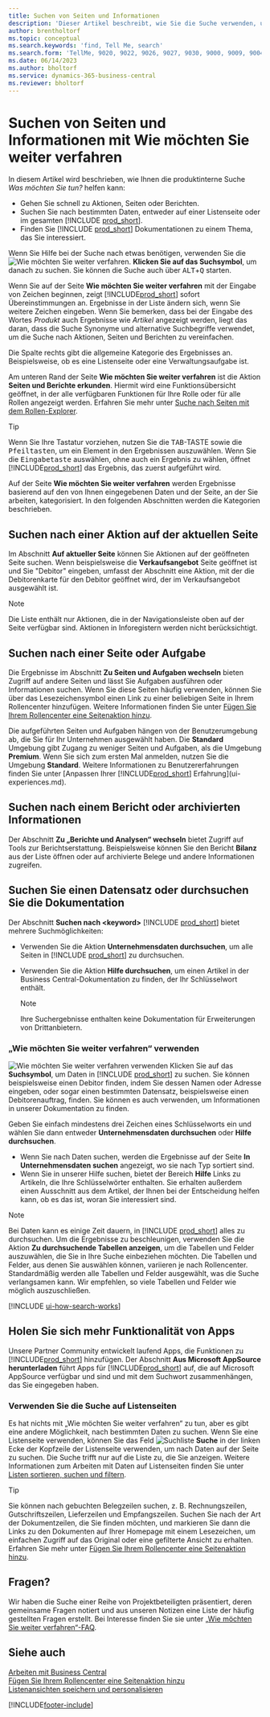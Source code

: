 ```yaml
---
title: Suchen von Seiten und Informationen
description: 'Dieser Artikel beschreibt, wie Sie die Suche verwenden, um Aktionen, Seiten, Berichte, Dokumentation und Daten sowie andere Apps und Beratungsdienste zu finden.'
author: brentholtorf
ms.topic: conceptual
ms.search.keywords: 'find, Tell Me, search'
ms.search.form: 'TellMe, 9020, 9022, 9026, 9027, 9030, 9000, 9009, 9004, 9005, 9024, 9006, 9007, 9010, 9016, 9017'
ms.date: 06/14/2023
ms.author: bholtorf
ms.service: dynamics-365-business-central
ms.reviewer: bholtorf
---
```

# Suchen von Seiten und Informationen mit Wie möchten Sie weiter verfahren

In diesem Artikel wird beschrieben, wie Ihnen die produktinterne Suche *Was möchten Sie tun?* helfen kann: 

* Gehen Sie schnell zu Aktionen, Seiten oder Berichten.
* Suchen Sie nach bestimmten Daten, entweder auf einer Listenseite oder im gesamten [!INCLUDE [prod_short](includes/prod_short.md)].
* Finden Sie [!INCLUDE [prod_short](includes/prod_short.md)] Dokumentationen zu einem Thema, das Sie interessiert.

<!-- ![!VIDEO https://go.microsoft.com/fwlink/?linkid=2086048] -->

Wenn Sie Hilfe bei der Suche nach etwas benötigen, verwenden Sie die ![Wie möchten Sie weiter verfahren.](media/ui-search/search.png "Nach Seite oder Bericht suchen") **Klicken Sie auf das Suchsymbol**, um danach zu suchen. Sie können die Suche auch über <kbd>ALT</kbd>+<kbd>Q</kbd> starten.

Wenn Sie auf der Seite **Wie möchten Sie weiter verfahren** mit der Eingabe von Zeichen beginnen, zeigt [!INCLUDE[prod_short](includes/prod_short.md)] sofort Übereinstimmungen an. Ergebnisse in der Liste ändern sich, wenn Sie weitere Zeichen eingeben. Wenn Sie bemerken, dass bei der Eingabe des Wortes *Produkt* auch Ergebnisse wie *Artikel* angezeigt werden, liegt das daran, dass die Suche Synonyme und alternative Suchbegriffe verwendet, um die Suche nach Aktionen, Seiten und Berichten zu vereinfachen.

Die Spalte rechts gibt die allgemeine Kategorie des Ergebnisses an. Beispielsweise, ob es eine Listenseite oder eine Verwaltungsaufgabe ist.  

Am unteren Rand der Seite **Wie möchten Sie weiter verfahren** ist die Aktion **Seiten und Berichte erkunden**. Hiermit wird eine Funktionsübersicht geöffnet, in der alle verfügbaren Funktionen für Ihre Rolle oder für alle Rollen angezeigt werden. Erfahren Sie mehr unter [Suche nach Seiten mit dem Rollen-Explorer](ui-role-explorer.md).

> [!TIP]  
> Wenn Sie Ihre Tastatur vorziehen, nutzen Sie die <kbd>TAB</kbd>-TASTE sowie die <kbd>Pfeiltasten</kbd>, um ein Element in den Ergebnissen auszuwählen. Wenn Sie die <kbd>Eingabetaste</kbd> auswählen, ohne auch ein Ergebnis zu wählen, öffnet [!INCLUDE[prod_short](includes/prod_short.md)] das Ergebnis, das zuerst aufgeführt wird.

Auf der Seite **Wie möchten Sie weiter verfahren** werden Ergebnisse basierend auf den von Ihnen eingegebenen Daten und der Seite, an der Sie arbeiten, kategorisiert. In den folgenden Abschnitten werden die Kategorien beschrieben.

## Suchen nach einer Aktion auf der aktuellen Seite

Im Abschnitt **Auf aktueller Seite** können Sie Aktionen auf der geöffneten Seite suchen. Wenn beispielsweise die **Verkaufsangebot** Seite geöffnet ist und Sie "Debitor" eingeben, umfasst der Abschnitt eine Aktion, mit der die Debitorenkarte für den Debitor geöffnet wird, der im Verkaufsangebot ausgewählt ist.

> [!NOTE]  
> Die Liste enthält nur Aktionen, die in der Navigationsleiste oben auf der Seite verfügbar sind. Aktionen in Inforegistern werden nicht berücksichtigt.  

## Suchen nach einer Seite oder Aufgabe

Die Ergebnisse im Abschnitt **Zu Seiten und Aufgaben wechseln** bieten Zugriff auf andere Seiten und lässt Sie Aufgaben ausführen oder Informationen suchen. Wenn Sie diese Seiten häufig verwenden, können Sie über das Lesezeichensymbol einen Link zu einer beliebigen Seite in Ihrem Rollencenter hinzufügen. Weitere Informationen finden Sie unter [Fügen Sie Ihrem Rollencenter eine Seitenaktion hinzu](ui-bookmarks.md).

Die aufgeführten Seiten und Aufgaben hängen von der Benutzerumgebung ab, die Sie für Ihr Unternehmen ausgewählt haben. Die **Standard** Umgebung gibt Zugang zu weniger Seiten und Aufgaben, als die Umgebung **Premium**. Wenn Sie sich zum ersten Mal anmelden, nutzen Sie die Umgebung **Standard**. Weitere Informationen zu Benutzererfahrungen finden Sie unter [Anpassen Ihrer [!INCLUDE[prod_short](includes/prod_short.md)] Erfahrung](ui-experiences.md).

## Suchen nach einem Bericht oder archivierten Informationen

Der Abschnitt **Zu „Berichte und Analysen“ wechseln** bietet Zugriff auf Tools zur Berichtserstattung. Beispielsweise können Sie den Bericht **Bilanz** aus der Liste öffnen oder auf archivierte Belege und andere Informationen zugreifen.  

## Suchen Sie einen Datensatz oder durchsuchen Sie die Dokumentation

Der Abschnitt **Suchen nach \<keyword\>** [!INCLUDE [prod_short](includes/prod_short.md)] bietet mehrere Suchmöglichkeiten:

* Verwenden Sie die Aktion **Unternehmensdaten durchsuchen**, um alle Seiten in [!INCLUDE [prod_short](includes/prod_short.md)] zu durchsuchen.
* Verwenden Sie die Aktion **Hilfe durchsuchen**, um einen Artikel in der Business Central-Dokumentation zu finden, der Ihr Schlüsselwort enthält.

  > [!NOTE]  
  > Ihre Suchergebnisse enthalten keine Dokumentation für Erweiterungen von Drittanbietern.

### „Wie möchten Sie weiter verfahren“ verwenden

![Wie möchten Sie weiter verfahren](media/ui-search/search.png "Nach Seite oder Bericht suchen") verwenden Klicken Sie auf das **Suchsymbol**, um Daten in [!INCLUDE [prod_short](includes/prod_short.md)] zu suchen. Sie können beispielsweise einen Debitor finden, indem Sie dessen Namen oder Adresse eingeben, oder sogar einen bestimmten Datensatz, beispielsweise einen Debitorenauftrag, finden. Sie können es auch verwenden, um Informationen in unserer Dokumentation zu finden.

Geben Sie einfach mindestens drei Zeichen eines Schlüsselworts ein und wählen Sie dann entweder **Unternehmensdaten durchsuchen** oder **Hilfe durchsuchen**.

* Wenn Sie nach Daten suchen, werden die Ergebnisse auf der Seite **In Unternehmensdaten suchen** angezeigt, wo sie nach Typ sortiert sind.  
* Wenn Sie in unserer Hilfe suchen, bietet der Bereich **Hilfe** Links zu Artikeln, die Ihre Schlüsselwörter enthalten. Sie erhalten außerdem einen Ausschnitt aus dem Artikel, der Ihnen bei der Entscheidung helfen kann, ob es das ist, woran Sie interessiert sind.

> [!NOTE]
> Bei Daten kann es einige Zeit dauern, in [!INCLUDE [prod_short](includes/prod_short.md)] alles zu durchsuchen. Um die Ergebnisse zu beschleunigen, verwenden Sie die Aktion **Zu durchsuchende Tabellen anzeigen**, um die Tabellen und Felder auszuwählen, die Sie in Ihre Suche einbeziehen möchten. Die Tabellen und Felder, aus denen Sie auswählen können, variieren je nach Rollencenter. Standardmäßig werden alle Tabellen und Felder ausgewählt, was die Suche verlangsamen kann. Wir empfehlen, so viele Tabellen und Felder wie möglich auszuschließen.

[!INCLUDE [ui-how-search-works](includes/ui-how-search-works.md)]

## Holen Sie sich mehr Funktionalität von Apps

Unsere Partner Community entwickelt laufend Apps, die Funktionen zu [!INCLUDE[prod_short](includes/prod_short.md)] hinzufügen. Der Abschnitt **Aus Microsoft AppSource herunterladen** führt Apps für [!INCLUDE[prod_short](includes/prod_short.md)] auf, die auf Microsoft AppSource verfügbar und sind und mit dem Suchwort zusammenhängen, das Sie eingegeben haben.

### Verwenden Sie die Suche auf Listenseiten

Es hat nichts mit „Wie möchten Sie weiter verfahren“ zu tun, aber es gibt eine andere Möglichkeit, nach bestimmten Daten zu suchen. Wenn Sie eine Listenseite verwenden, können Sie das Feld ![Suchliste](media/ui-search/search-list.png "Symbol für die Suchliste") **Suche** in der linken Ecke der Kopfzeile der Listenseite verwenden, um nach Daten auf der Seite zu suchen. Die Suche trifft nur auf die Liste zu, die Sie anzeigen. Weitere Informationen zum Arbeiten mit Daten auf Listenseiten finden Sie unter [Listen sortieren, suchen und filtern](ui-enter-criteria-filters.md).  

> [!TIP]
> Sie können nach gebuchten Belegzeilen suchen, z. B. Rechnungszeilen, Gutschriftszeilen, Lieferzeilen und Empfangszeilen. Suchen Sie nach der Art der Dokumentzeilen, die Sie finden möchten, und markieren Sie dann die Links zu den Dokumenten auf Ihrer Homepage mit einem Lesezeichen, um einfachen Zugriff auf das Original oder eine gefilterte Ansicht zu erhalten. Erfahren Sie mehr unter [Fügen Sie Ihrem Rollencenter eine Seitenaktion hinzu](ui-bookmarks.md).

## Fragen?

Wir haben die Suche einer Reihe von Projektbeteiligten präsentiert, deren gemeinsame Fragen notiert und aus unseren Notizen eine Liste der häufig gestellten Fragen erstellt. Bei Interesse finden Sie sie unter [„Wie möchten Sie weiter verfahren“-FAQ](ui-search-faq.md).

## Siehe auch 

[Arbeiten mit Business Central](ui-work-product.md)  
[Fügen Sie Ihrem Rollencenter eine Seitenaktion hinzu](ui-bookmarks.md)  
[Listenansichten speichern und personalisieren](ui-views.md)  

[!INCLUDE[footer-include](includes/footer-banner.md)]
